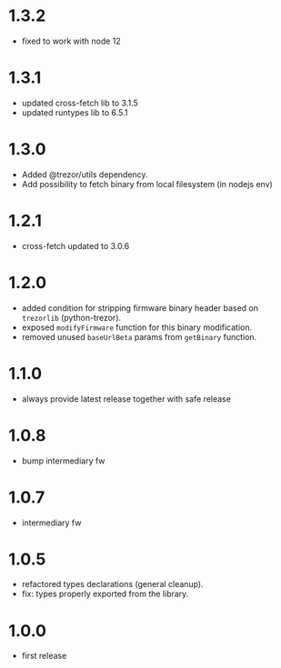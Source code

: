 # 1.3.2

-   fixed to work with node 12

# 1.3.1

-   updated cross-fetch lib to 3.1.5
-   updated runtypes lib to 6.5.1

# 1.3.0

-   Added @trezor/utils dependency.
-   Add possibility to fetch binary from local filesystem (in nodejs env)

# 1.2.1

-   cross-fetch updated to 3.0.6

# 1.2.0

-   added condition for stripping firmware binary header based on `trezorlib` (python-trezor).
-   exposed `modifyFirmware` function for this binary modification.
-   removed unused `baseUrlBeta` params from `getBinary` function.

# 1.1.0

-   always provide latest release together with safe release

# 1.0.8

-   bump intermediary fw

# 1.0.7

-   intermediary fw

# 1.0.5

-   refactored types declarations (general cleanup).
-   fix: types properly exported from the library.

# 1.0.0

-   first release
